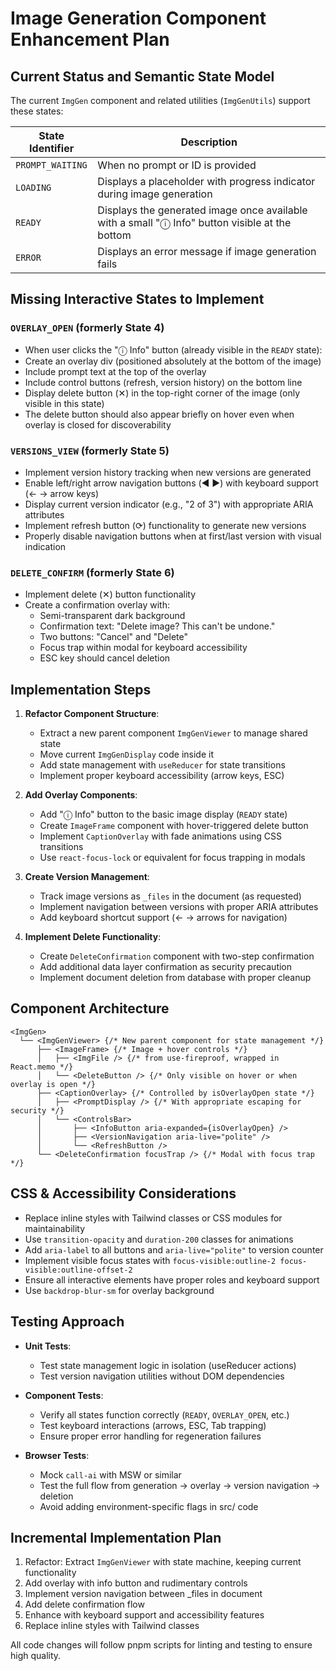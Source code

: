 # Image Generation Component Enhancement Plan

## Current Status and Semantic State Model

The current `ImgGen` component and related utilities (`ImgGenUtils`) support these states:

| State Identifier | Description |
|-----------------|-------------|
| `PROMPT_WAITING` | When no prompt or ID is provided |
| `LOADING` | Displays a placeholder with progress indicator during image generation |
| `READY` | Displays the generated image once available with a small "ⓘ Info" button visible at the bottom |
| `ERROR` | Displays an error message if image generation fails |

## Missing Interactive States to Implement

### `OVERLAY_OPEN` (formerly State 4)
- When user clicks the "ⓘ Info" button (already visible in the `READY` state):
- Create an overlay div (positioned absolutely at the bottom of the image)
- Include prompt text at the top of the overlay
- Include control buttons (refresh, version history) on the bottom line
- Display delete button (✕) in the top-right corner of the image (only visible in this state)
- The delete button should also appear briefly on hover even when overlay is closed for discoverability

### `VERSIONS_VIEW` (formerly State 5)
- Implement version history tracking when new versions are generated
- Enable left/right arrow navigation buttons (◀︎ ▶︎) with keyboard support (← → arrow keys)
- Display current version indicator (e.g., "2 of 3") with appropriate ARIA attributes
- Implement refresh button (⟳) functionality to generate new versions
- Properly disable navigation buttons when at first/last version with visual indication

### `DELETE_CONFIRM` (formerly State 6)
- Implement delete (✕) button functionality
- Create a confirmation overlay with:
  - Semi-transparent dark background
  - Confirmation text: "Delete image? This can't be undone."
  - Two buttons: "Cancel" and "Delete"
  - Focus trap within modal for keyboard accessibility
  - ESC key should cancel deletion

## Implementation Steps

1. **Refactor Component Structure**:
   - Extract a new parent component `ImgGenViewer` to manage shared state
   - Move current `ImgGenDisplay` code inside it
   - Add state management with `useReducer` for state transitions
   - Implement proper keyboard accessibility (arrow keys, ESC)

2. **Add Overlay Components**:
   - Add "ⓘ Info" button to the basic image display (`READY` state)
   - Create `ImageFrame` component with hover-triggered delete button
   - Implement `CaptionOverlay` with fade animations using CSS transitions
   - Use `react-focus-lock` or equivalent for focus trapping in modals

3. **Create Version Management**:
   - Track image versions as `_files` in the document (as requested)
   - Implement navigation between versions with proper ARIA attributes
   - Add keyboard shortcut support (← → arrows for navigation)

4. **Implement Delete Functionality**:
   - Create `DeleteConfirmation` component with two-step confirmation
   - Add additional data layer confirmation as security precaution
   - Implement document deletion from database with proper cleanup

## Component Architecture

```tsx
<ImgGen>
  └── <ImgGenViewer> {/* New parent component for state management */}
      ├── <ImageFrame> {/* Image + hover controls */}
      │   ├── <ImgFile /> {/* from use-fireproof, wrapped in React.memo */}
      │   └── <DeleteButton /> {/* Only visible on hover or when overlay is open */}
      ├── <CaptionOverlay> {/* Controlled by isOverlayOpen state */}
      │   ├── <PromptDisplay /> {/* With appropriate escaping for security */}
      │   └── <ControlsBar>
      │       ├── <InfoButton aria-expanded={isOverlayOpen} />
      │       ├── <VersionNavigation aria-live="polite" />
      │       └── <RefreshButton />
      └── <DeleteConfirmation focusTrap /> {/* Modal with focus trap */}
```

## CSS & Accessibility Considerations

- Replace inline styles with Tailwind classes or CSS modules for maintainability
- Use `transition-opacity` and `duration-200` classes for animations
- Add `aria-label` to all buttons and `aria-live="polite"` to version counter
- Implement visible focus states with `focus-visible:outline-2 focus-visible:outline-offset-2`
- Ensure all interactive elements have proper roles and keyboard support
- Use `backdrop-blur-sm` for overlay background

## Testing Approach

- **Unit Tests**:
  - Test state management logic in isolation (useReducer actions)
  - Test version navigation utilities without DOM dependencies

- **Component Tests**:
  - Verify all states function correctly (`READY`, `OVERLAY_OPEN`, etc.)
  - Test keyboard interactions (arrows, ESC, Tab trapping)
  - Ensure proper error handling for regeneration failures

- **Browser Tests**:
  - Mock `call-ai` with MSW or similar
  - Test the full flow from generation → overlay → version navigation → deletion
  - Avoid adding environment-specific flags in src/ code

## Incremental Implementation Plan

1. Refactor: Extract `ImgGenViewer` with state machine, keeping current functionality
2. Add overlay with info button and rudimentary controls
3. Implement version navigation between _files in document
4. Add delete confirmation flow
5. Enhance with keyboard support and accessibility features
6. Replace inline styles with Tailwind classes

All code changes will follow pnpm scripts for linting and testing to ensure high quality.
